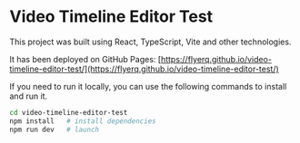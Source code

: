 # Video Timeline Editor Test

This project was built using React, TypeScript, Vite and other technologies.

It has been deployed on GitHub Pages: [https://flyerq.github.io/video-timeline-editor-test/](https://flyerq.github.io/video-timeline-editor-test/)

If you need to run it locally, you can use the following commands to install and run it.

```bash
cd video-timeline-editor-test
npm install   # install dependencies
npm run dev   # launch
```
